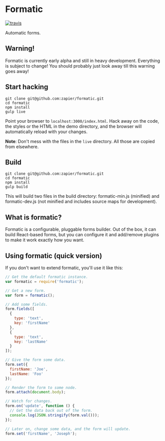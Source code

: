 # Formatic

[![travis](https://travis-ci.org/zapier/formatic.svg?branch=master)](https://travis-ci.org/zapier/formatic)

Automatic forms.

## Warning!

Formatic is currently early alpha and still in heavy development. Everything is
subject to change! You should probably just look away till this warning goes
away!

## Start hacking

```
git clone git@github.com:zapier/formatic.git
cd formatic
npm install
gulp live
```

Point your browser to `localhost:3000/index.html`. Hack away on the code, the
styles or the HTML in the demo directory, and the browser will automatically
reload with your changes.

__Note__: Don't mess with the files in the `live` directory. All those are copied
from elsewhere.

## Build

```
git clone git@github.com:zapier/formatic.git
cd formatic
npm install
gulp build
```

This will build two files in the build directory: formatic-min.js (minified) and
formatic-dev.js (not minified and includes source maps for development).

## What is formatic?

Formatic is a configurable, pluggable forms builder. Out of the box, it can
build React-based forms, but you can configure it and add/remove plugins to make
it work exactly how you want.

## Using formatic (quick version)

If you don't want to extend formatic, you'll use it like this:

```js
// Get the default formatic instance.
var formatic = require('formatic');

// Get a new form.
var form = formatic();

// Add some fields.
form.fields([
  {
    type: 'text',
    key: 'firstName'
  },
  {
    type: 'text',
    key: 'lastName'
  }
]);

// Give the form some data.
form.set({
  firstName: 'Joe',
  lastName: 'Foo'
});

// Render the form to some node.
form.attach(document.body);

// Watch for changes.
form.on('update', function () {
  // Get the data back out of the form.
  console.log(JSON.stringify(form.val()));
});

// Later on, change some data, and the form will update.
form.set('firstName', 'Joseph');
```

<!-- ## Vanilla formatic

If you require formatic:

```js
var Formatic = require('formatic');
```

You get the daddy Formatic function that can create formatic instances. If you
call that function with no arguments:

```js
var formatic = Formatic();
```

You'll get a formatic instance that can create new forms:

```js
var form = formatic();
```

What can that form do? Well, pretty much nothing. If you don't provide any
plugins, formatic and the forms it creates don't know how do do anything. To
make formatic useful, you have to give it some plugins. (We'll get to plugins in
a bit.)

```js
var basePlugin = require('./base-plugin');
var magicPlugin = require('./magic-plugin');
var happyPlugin = require('./happy-plugin');

var formatic = Formatic(basePlugin, magicPlugin, happyPlugin);
```

Formatic also provides some plugins out of the box, and you can use
those by passing their names as arguments:

```js
var formatic = Formatic('react');
```

You can of course mix your own plugins in with included plugins.

```js
var tweakPlugin = require('./tweak-plugin');

var formatic = Formatic('react', tweakPlugin);
```

## Plugins

A formatic plugin is just a function which configures a formatic instance a
certain way. In other words, plugins are really just sugar over manually
configuring a formatic instance. Let's use vanilla formatic and make it do
something.

```js
var Formatic = require('formatic');

var helloPlugin = function (formatic) {

  var name;

  formatic.method('setName', function (myName) {
    name = myName;
  });

  formatic.method('getName', function () {
    return name;
  });

  formatic.form.method('greet', function () {
    return 'Hello, ' + name;
  });
};

var worldPlugin = function (formatic) {

  formatic.setName('World');
};

var formatic = Formatic(helloPlugin, worldPlugin);

var form = formatic();

console.log(form.greet());

// => Hello, world!
```

Yay, our form can say hello! Hey, what does that have to do with forms?
Well, vanilla formatic doesn't know anything about forms. It's the job of
plugins to teach formatic about forms. We're just here to learn about
plugins, but the same principles can be used to extend an already functional
formatic.

The above shows:

1. Methods can be added to the formatic instance or to the forms that your
formatic instance creates. More about methods below.
2. You can call a method added with `.method()` just like you would any other
method.
3. Plugins can be stacked and run in the order that they are stacked. So, later
plugins can depend on earlier plugins.

## Methods

As shown above, you can add methods to your formatic instance or to your forms
using `.method()`. Using this bit of sugar gives you a warning if you
accidentally stomp on an existing method. You can choose to override any method
implementation like this:

```js
// ... continued from above

var spanishPlugin = function (formatic) {

  formatic.form.replaceMethod('greet', function () {
    return 'Hola, ' + this.getName();
  });
};

var formatic = Formatic(helloPlugin, worldPlugin, spanishPlugin);

var form = formatic();

console.log(form.greet());

// => Hola, world!
```

This is pretty brute force though. Obviously, multiple plugins can't cooperate
like this. This is useful only in cases where a plugin needs to take over the
underlying implementation. Methods offer a more composable extension mechanism
though, in the form of method middleware.

## Method middleware

You can leave the underlying method implementation alone and simply modify what
goes into or comes out of the method via method middleware.

```js
// ... continued from above

var upperPlugin = function (formatic) {

  formatic.form.wrap('greet', function (next) {
    return next().toUpperCase();
  });
};

var formatic = Formatic(helloPlugin, worldPlugin, upperPlugin);

var form = formatic();

console.log(form.greet());

// => HELLO, WORLD!
```

This is the way good plugins should work. The `upperPlugin` attaches some
middleware to the `greet` method. It doesn't change the underlying implementation
but simply changes the result of the underlying implementation.

Note that method middleware runs in the order in which it is attached. The
first middleware receives the arguments first and must call the next
function in the chain. The middleware attached last will call the method
itself. The return path is reversed. So the middleware attached last will
receive the result of the method first and return to the previous middleware
in the chain. The middleware attached first will return the final result of
the method.

## Plugins in your plugins

![yo-dawg](http://i.imgur.com/LR2jW89.jpg)

You can easily create higher-order plugins simply by creating a plugin that
adds plugins to the formatic instance.

```js
// ... continued from above

var bigPlugin = function (formatic) {

  formatic.plugin(helloPlugin);
  formatic.plugin(worldPlugin);
  formatic.plugin(upperPlugin);
};

var formatic = Formatic(bigPlugin);

var form = formatic();

console.log(form.greet());

// => HELLO, WORLD!
```

## Seriously, what about forms?

Yeah, yeah. Look at the plugins in `/lib/plugins` to see how plugins are used
to build a formatic instance that can do, you guessed it, forms!

Forms are currently a work in progress though. So far, the effort has gone
toward getting the plugin system working so we can build form stuff on top
of that. In fact, the types plugin is a plugin that adds in "mini plugins" to
support various form elements and cool dynamic stuff. -->
